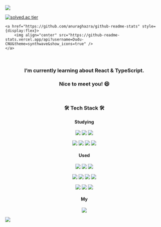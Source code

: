 
<img src="https://capsule-render.vercel.app/api?type=Waving&color=gradient&height=300&section=header&text=Dudu&%20render&fontSize=90&fontColor=ffffff" />

<span>
    
[![solved.ac tier](http://mazassumnida.wtf/api/v2/generate_badge?boj=dkeya)](https://solved.ac/dkeya)
 
   
    
</span>

<p align="center">

    <a href="https://github.com/anuraghazra/github-readme-stats" style={display:flex}>
        <img align="center" src="https://github-readme-stats.vercel.app/api?username=Dudu-CNU&theme=synthwave&show_icons=true" />
    </a>  
</p>

 
<br />
  <h3 align="center">I’m currently learning about React & TypeScript.</h3>
  <h3 align="center">Nice to meet you! 😄  </h3>
<br />
<h3 align="center"><b>🛠 Tech Stack 🛠</b></h3>
<h4 align="center"><b>Studying</b></h4>
<p align="center">
<img src="https://img.shields.io/badge/Python-3776AB?style=flat-square&logo=Python&logoColor=white"/></a>
<img src="https://img.shields.io/badge/React-61DAFB?style=flat-square&logo=React&logoColor=white"/></a>
<img src="https://img.shields.io/badge/Redux-764ABC?style=flat-square&logo=Redux&logoColor=white"/></a>
</p>
<p align="center">
<img src="https://img.shields.io/badge/Spring-003300?style=flat-square&logo=Spring&logoColor=lightgreen"/></a>
<img src="https://img.shields.io/badge/Docker-2496ED?style=flat-square&logo=Docker&logoColor=white"/></a>
<img src="https://img.shields.io/badge/NGINX-009639?style=flat-square&logo=NGINX&logoColor=white"/></a>
<img src="https://img.shields.io/badge/Node.js-339933?style=flat-square&logo=Node.js&logoColor=white"/>
</p>

<h4 align="center">Used</h4>
<p align="center">
<img src="https://img.shields.io/badge/Java-007396?style=flat-square&logo=Java&logoColor=white"/>
<img src="https://img.shields.io/badge/C-A8B9CC?style=flat-square&logo=C&logoColor=white"/>
<img src="https://img.shields.io/badge/C++-00599C?style=flat-square&logo=C%2B%2B&logoColor=white"/>
</p>
<p align="center">
<img src="https://img.shields.io/badge/JavaScript-F7DF1E?style=flat-square&logo=JavaScript&logoColor=white"/>
<img src="https://img.shields.io/badge/HTML-E34F26?style=flat-square&logo=HTML&logoColor=white"/>
<img src="https://img.shields.io/badge/CSS3-1572B6?style=flat-square&logo=CSS3&logoColor=white"/>
<img src="https://img.shields.io/badge/Bootstrap-7952B3?style=flat-square&logo=Bootstrap&logoColor=white"/>
</p>
<p align="center">
<img src="https://img.shields.io/badge/Linux-FCC624?style=flat-square&logo=Linux&logoColor=white"/>
<img src="https://img.shields.io/badge/Ubuntu-E95420?style=flat-square&logo=Ubuntu&logoColor=white"/>
<img src="https://img.shields.io/badge/Ocaml-000000?style=flat-square&logo=Ocaml&logoColor=yellow"/>
</p>

<h4 align="center"> My </h4>
<p align="center">
<a href="https://velog.io/@k0s0a7"><img src="https://img.shields.io/badge/Velog-66FFCC?style=flat-square&logo=Vimeo&logoColor=white"/></a>
</p>
<img src="https://capsule-render.vercel.app/api?type=Waving&color=gradient&height=300&section=footer" />
